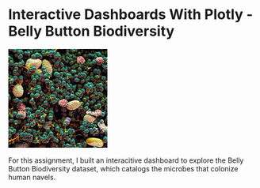 # Interactive Dashboards With Plotly - Belly Button Biodiversity
![Image](images/Navelgazing.jpg)

For this assignment, I built an interacitive dashboard to explore the Belly Button Biodiversity dataset, which catalogs the microbes that colonize human navels.


